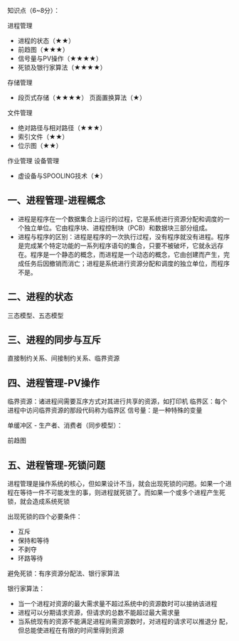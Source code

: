 知识点（6~8分）：

进程管理

* 进程的状态（★★）
* 前趋图（★★★）
* 信号量与PV操作（★★★★）
* 死锁及银行家算法（★★★★）

存储管理

* 段页式存储（★★★★）
  页面置换算法（★）

文件管理

* 绝对路径与相对路径（★★★）
* 索引文件（★★）
* 位示图（★★）

作业管理
设备管理

* 虚设备与SPOOLING技术（★）

## 一、进程管理-进程概念

* 进程是程序在一个数据集合上运行的过程，它是系统进行资源分配和调度的一个独立单位。它由程序块、进程控制块（PCB）和数据块三部分组成。
* 进程与程序的区别：进程是程序的一次执行过程，没有程序就没有进程。程序是完成某个特定功能的一系列程序语句的集合，只要不被破坏，它就永远存在。程序是一个静态的概念，而进程是一个动态的概念，它由创建而产生，完成任务后因撤销而消亡；进程是系统进行资源分配和调度的独立单位，而程序不是。

## 二、进程的状态

三态模型、五态模型

## 三、进程的同步与互斥

直接制约关系、间接制约关系、临界资源

## 四、进程管理-PV操作

临界资源：诸进程间需要互序方式对其进行共享的资源，如打印机
临界区：每个进程中访问临界资源的那段代码称为临界区
信号量：是一种特殊的变量

单缓冲区 - 生产者、消费者（同步模型）：

前趋图

## 五、进程管理-死锁问题

进程管理是操作系统的核心，但如果设计不当，就会出现死锁的问题。如果一个进程在等待一件不可能发生的事，则进程就死锁了。而如果一个或多个进程产生死锁，就会造成系统死锁

出现死锁的四个必要条件：

* 互斥
* 保持和等待
* 不剥夺
* 环路等待

避免死锁：有序资源分配法、银行家算法

银行家算法：

* 当一个进程对资源的最大需求量不超过系统中的资源数时可以接纳该进程
* 进程可以分期请求资源，但请求的总数不能超过最大需求量
* 当系统现有的资源不能满足进程尚需资源数时，对进程的请求可以推退分
  配，但总能使进程在有限的时间里得到资源